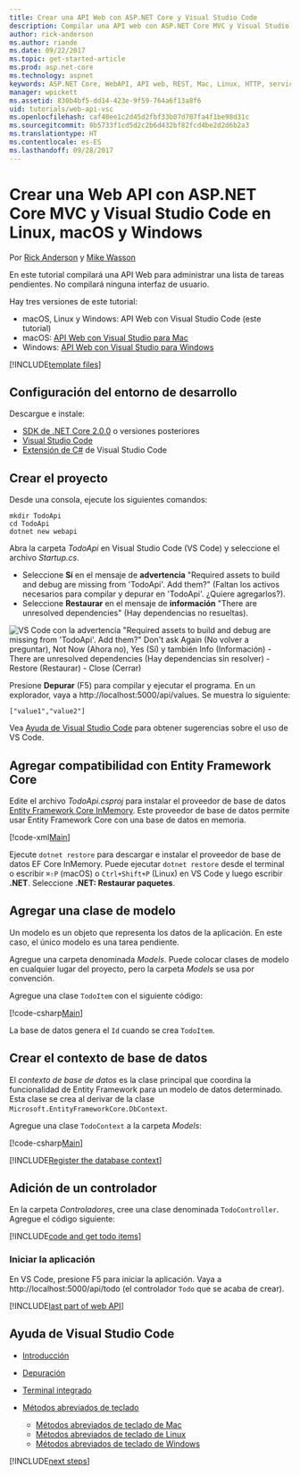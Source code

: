 ```yaml
---
title: Crear una API Web con ASP.NET Core y Visual Studio Code
description: Compilar una API web con ASP.NET Core MVC y Visual Studio Code en macOS, Linux o Windows
author: rick-anderson
ms.author: riande
ms.date: 09/22/2017
ms.topic: get-started-article
ms.prod: asp.net-core
ms.technology: aspnet
keywords: ASP.NET Core, WebAPI, API web, REST, Mac, Linux, HTTP, servicio, servicio HTTP, VS Code
manager: wpickett
ms.assetid: 830b4bf5-dd14-423e-9f59-764a6f13a8f6
uid: tutorials/web-api-vsc
ms.openlocfilehash: caf40ee1c2d45d2fbf33b07d707fa4f1be98d31c
ms.sourcegitcommit: 8b5733f1cd5d2c2b6d432bf82fcd4be2d2d6b2a3
ms.translationtype: HT
ms.contentlocale: es-ES
ms.lasthandoff: 09/28/2017
---
```

# <a name="create-a-web-api-with-aspnet-core-mvc-and-visual-studio-code-on-linux-macos-and-windows"></a>Crear una Web API con ASP.NET Core MVC y Visual Studio Code en Linux, macOS y Windows

Por [Rick Anderson](https://twitter.com/RickAndMSFT) y [Mike Wasson](https://github.com/mikewasson)

En este tutorial compilará una API Web para administrar una lista de tareas pendientes. No compilará ninguna interfaz de usuario.

Hay tres versiones de este tutorial:

* macOS, Linux y Windows: API Web con Visual Studio Code (este tutorial)
* macOS: [API Web con Visual Studio para Mac](xref:tutorials/first-web-api-mac)
* Windows: [API Web con Visual Studio para Windows](xref:tutorials/first-web-api)

<!-- WARNING: The code AND images in this doc are used by uid: tutorials/web-api-vsc, tutorials/first-web-api-mac and tutorials/first-web-api. If you change any code/images in this tutorial, update uid: tutorials/web-api-vsc -->

[!INCLUDE[template files](../includes/webApi/intro.md)]

## <a name="set-up-your-development-environment"></a>Configuración del entorno de desarrollo

Descargue e instale:
- [SDK de .NET Core 2.0.0](https://www.microsoft.com/net/core) o versiones posteriores
- [Visual Studio Code](https://code.visualstudio.com)
- [Extensión de C#](https://marketplace.visualstudio.com/items?itemName=ms-vscode.csharp) de Visual Studio Code

## <a name="create-the-project"></a>Crear el proyecto

Desde una consola, ejecute los siguientes comandos:

```console
mkdir TodoApi
cd TodoApi
dotnet new webapi
```

Abra la carpeta *TodoApi* en Visual Studio Code (VS Code) y seleccione el archivo *Startup.cs*.

- Seleccione **Sí** en el mensaje de **advertencia** "Required assets to build and debug are missing from 'TodoApi'. Add them?" (Faltan los activos necesarios para compilar y depurar en 'TodoApi'. ¿Quiere agregarlos?).
- Seleccione **Restaurar** en el mensaje de **información** "There are unresolved dependencies" (Hay dependencias no resueltas).

<!-- uid: tutorials/first-mvc-app-xplat/start-mvc uses the pic below. If you change it, make sure it's consistent -->

![VS Code con la advertencia "Required assets to build and debug are missing from 'TodoApi'. Add them?" Don't ask Again (No volver a preguntar), Not Now (Ahora no), Yes (Sí) y también Info (Información) - There are unresolved dependencies (Hay dependencias sin resolver) - Restore (Restaurar) - Close (Cerrar)](web-api-vsc/_static/vsc_restore.png)

Presione **Depurar** (F5) para compilar y ejecutar el programa. En un explorador, vaya a http://localhost:5000/api/values. Se muestra lo siguiente:

`["value1","value2"]`

Vea [Ayuda de Visual Studio Code](#visual-studio-code-help) para obtener sugerencias sobre el uso de VS Code.

## <a name="add-support-for-entity-framework-core"></a>Agregar compatibilidad con Entity Framework Core

Edite el archivo *TodoApi.csproj* para instalar el proveedor de base de datos [Entity Framework Core InMemory](https://docs.microsoft.com/ef/core/providers/in-memory/). Este proveedor de base de datos permite usar Entity Framework Core con una base de datos en memoria.

[!code-xml[Main](web-api-vsc/sample/TodoApi/TodoApi.csproj?highlight=12)]

Ejecute `dotnet restore` para descargar e instalar el proveedor de base de datos EF Core InMemory. Puede ejecutar `dotnet restore` desde el terminal o escribir `⌘⇧P` (macOS) o `Ctrl+Shift+P` (Linux) en VS Code y luego escribir **.NET**. Seleccione **.NET: Restaurar paquetes**.

## <a name="add-a-model-class"></a>Agregar una clase de modelo

Un modelo es un objeto que representa los datos de la aplicación. En este caso, el único modelo es una tarea pendiente.

Agregue una carpeta denominada *Models*. Puede colocar clases de modelo en cualquier lugar del proyecto, pero la carpeta *Models* se usa por convención.

Agregue una clase `TodoItem` con el siguiente código:

[!code-csharp[Main](first-web-api/sample/TodoApi/Models/TodoItem.cs)]

La base de datos genera el `Id` cuando se crea `TodoItem`.

## <a name="create-the-database-context"></a>Crear el contexto de base de datos

El *contexto de base de datos* es la clase principal que coordina la funcionalidad de Entity Framework para un modelo de datos determinado. Esta clase se crea al derivar de la clase `Microsoft.EntityFrameworkCore.DbContext`.

Agregue una clase `TodoContext` a la carpeta *Models*:

[!code-csharp[Main](first-web-api/sample/TodoApi/Models/TodoContext.cs)]

[!INCLUDE[Register the database context](../includes/webApi/register_dbContext.md)]

## <a name="add-a-controller"></a>Adición de un controlador

En la carpeta *Controladores*, cree una clase denominada `TodoController`. Agregue el código siguiente:

[!INCLUDE[code and get todo items](../includes/webApi/getTodoItems.md)]

### <a name="launch-the-app"></a>Iniciar la aplicación

En VS Code, presione F5 para iniciar la aplicación. Vaya a http://localhost:5000/api/todo (el controlador `Todo` que se acaba de crear).

[!INCLUDE[last part of web API](../includes/webApi/end.md)]

## <a name="visual-studio-code-help"></a>Ayuda de Visual Studio Code

- [Introducción](https://code.visualstudio.com/docs)
- [Depuración](https://code.visualstudio.com/docs/editor/debugging)
- [Terminal integrado](https://code.visualstudio.com/docs/editor/integrated-terminal)
- [Métodos abreviados de teclado](https://code.visualstudio.com/docs/getstarted/keybindings#_keyboard-shortcuts-reference)

  - [Métodos abreviados de teclado de Mac](https://code.visualstudio.com/shortcuts/keyboard-shortcuts-macos.pdf)
  - [Métodos abreviados de teclado de Linux](https://code.visualstudio.com/shortcuts/keyboard-shortcuts-linux.pdf)
  - [Métodos abreviados de teclado de Windows](https://code.visualstudio.com/shortcuts/keyboard-shortcuts-windows.pdf)

[!INCLUDE[next steps](../includes/webApi/next.md)]


